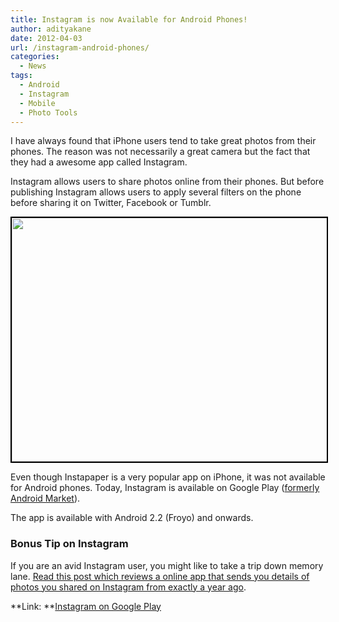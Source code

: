 ```yaml
---
title: Instagram is now Available for Android Phones!
author: adityakane
date: 2012-04-03
url: /instagram-android-phones/
categories:
  - News
tags:
  - Android
  - Instagram
  - Mobile
  - Photo Tools
---
```

I have always found that iPhone users tend to take great photos from their phones. The reason was not necessarily a great camera but the fact that they had a awesome app called Instagram.

Instagram allows users to share photos online from their phones. But before publishing Instagram allows users to apply several filters on the phone before sharing it on Twitter, Facebook or Tumblr.

<a href="http://devilsworkshop.org/instagram-android-phones/instagram_android/" rel="attachment wp-att-56687"><img class="alignnone size-full wp-image-56687" style="border-image: initial; border-width: 2px; border-color: black; border-style: solid;" title="Instagram_android" src="http://cdn.devilsworkshop.org/files/2012/04/Instagram_android.png" alt="" width="550" height="390" /></a>

Even though Instapaper is a very popular app on iPhone, it was not available for Android phones. Today, Instagram is available on Google Play ([formerly Android Market][1]).

The app is available with Android 2.2 (Froyo) and onwards.

### Bonus Tip on Instagram

If you are an avid Instagram user, you might like to take a trip down memory lane. [Read this post which reviews a online app that sends you details of photos you shared on Instagram from exactly a year ago][2].

**Link: **<a href="https://play.google.com/store/apps/details?id=com.instagram.android" onclick="_gaq.push(['_trackEvent', 'outbound-article', 'https://play.google.com/store/apps/details?id=com.instagram.android', 'Instagram on Google Play']);" >Instagram on Google Play</a>

 [1]: http://devilsworkshop.org/google-play-music-films-apps/
 [2]: http://devilsworkshop.org/snapshot-social-media-life-year/
